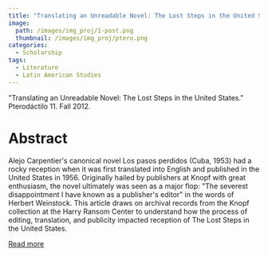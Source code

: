 ```yaml
---
title: "Translating an Unreadable Novel: The Lost Steps in the United States"
image: 
  path: /images/img_proj/1-post.png
  thumbnail: /images/img_proj/ptero.png
categories:
  - Scholarship
tags:
  - Literature
  - Latin American Studies
---
```


"Translating an Unreadable Novel: The Lost Steps in the United States." Pterodáctilo 11. Fall 2012.

# Abstract

Alejo Carpentier's canonical novel Los pasos perdidos (Cuba, 1953) had a rocky reception when it was first translated into English and published in the United States in 1956. Originally hailed by publishers at Knopf with great enthusiasm, the novel ultimately was seen as a major flop: "The severest disappointment I have known as a publisher's editor" in the words of Herbert Weinstock. This article draws on archival records from the Knopf collection at the Harry Ransom Center to understand how the process of editing, translation, and publicity impacted reception of The Lost Steps in the United States. 

[Read more](https://repositories.lib.utexas.edu/bitstream/handle/2152/22995/Pterodactilo11_Critica_abrams.pdf?sequence=9&isAllowed=y)